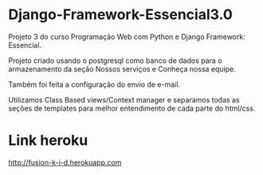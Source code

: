# Django-Framework-Essencial3.0
Projeto 3 do curso Programação Web com Python e Django Framework: Essencial.

Projeto criado usando o postgresql como banco de dados para o armazenamento da seção Nossos serviços e Conheça nossa equipe.

Também foi feita a configuração do envio de e-mail.

Utilizamos Class Based views/Context manager e separamos todas as seções de templates para melhor entendimento de cada parte do html/css.

# Link heroku 

http://fusion-k-i-d.herokuapp.com
